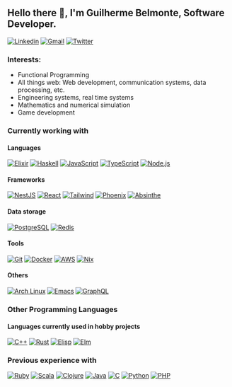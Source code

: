 ## Hello there 👋, I'm Guilherme Belmonte, Software Developer.

[![Linkedin](https://img.shields.io/badge/-LinkedIn-blue?style=flat&logo=Linkedin&logoColor=white)](https://www.linkedin.com/in/grbelmonte)
[![Gmail](https://img.shields.io/badge/-Gmail-c14438?style=flat&logo=Gmail&logoColor=white)](mailto:contact@belmonte.dev)
[![Twitter](https://img.shields.io/badge/-Twitter-1da1f2?style=flat&logo=Twitter&logoColor=white)](https://twitter.com/BelmonteDev)

### Interests:

- Functional Programming
- All things web: Web development, communication systems, data processing, etc.
- Engineering systems, real time systems
- Mathematics and numerical simulation
- Game development

### Currently working with

#### Languages

[![Elixir](https://img.shields.io/badge/-Elixir-4b275f?style=flat-square&logo=elixir&logoColor=ffffff)](https://elixir-lang.org/)
[![Haskell](https://img.shields.io/badge/-Haskell-5d4f85?style=flat-square&logo=haskell&logoColor=ffffff)](https://www.haskell.org/)
[![JavaScript](https://img.shields.io/badge/-JavaScript-000000?style=flat-square&logo=javascript&logoColor=f5da55)](https://developer.mozilla.org/en-US/docs/Web/JavaScript)
[![TypeScript](https://img.shields.io/badge/-TypeScript-3178c6?style=flat-square&logo=typescript&logoColor=ffffff)](https://www.typescriptlang.org/)
[![Node.js](https://img.shields.io/badge/-Node.js-339933?style=flat-square&logo=Node.js&logoColor=ffffff)](https://nodejs.org/en/)

#### Frameworks

[![NestJS](https://img.shields.io/badge/-NestJS-e0234e?style=flat-square&logo=nestjs&logoColor=ffffff)](https://nestjs.com/)
[![React](https://img.shields.io/badge/-React-61dafb?style=flat-square&logo=react&logoColor=ffffff)](https://reactjs.org/)
[![Tailwind](https://img.shields.io/badge/-Tailwind-38b2ac?style=flat-square&logo=tailwind%20css&logoColor=ffffff)](https://tailwindcss.com/)
[![Phoenix](https://img.shields.io/badge/-Phoenix-e97d23?style=flat-square)](https://www.phoenixframework.org/)
[![Absinthe](https://img.shields.io/badge/-Absinthe-298f4e?style=flat-square)](https://absinthe-graphql.org/)

#### Data storage

[![PostgreSQL](https://img.shields.io/badge/-PostgreSQL-336791?style=flat-square&logo=postgresql&logoColor=ffffff)](https://www.postgresql.org/)
[![Redis](https://img.shields.io/badge/-Redis-dc382d?style=flat-square&logo=redis&logoColor=ffffff)](https://redis.io/)

#### Tools

[![Git](https://img.shields.io/badge/-Git-f05032?style=flat-square&logo=git&logoColor=ffffff)](https://git-scm.com/)
[![Docker](https://img.shields.io/badge/-Docker-2496ed?style=flat-square&logo=docker&logoColor=ffffff)](https://www.docker.com/)
[![AWS](https://img.shields.io/badge/-AWS-232f3e?style=flat-square&logo=amazon%20aws&logoColor=ffffff)](https://aws.amazon.com/)
[![Nix](https://img.shields.io/badge/-Nix-5277c3?style=flat-square&logo=nixos&logoColor=ffffff)](https://nixos.wiki/)

#### Others

[![Arch Linux](https://img.shields.io/badge/-ArchLinux-1793d1?style=flat-square&logo=arch%20linux&logoColor=ffffff)](https://archlinux.org/)
[![Emacs](https://img.shields.io/badge/-Emacs-7f5ab6?style=flat-square&logo=gnu%20emacs&logoColor=ffffff)](https://www.gnu.org/software/emacs/)
[![GraphQL](https://img.shields.io/badge/-GraphQL-e10098?style=flat-square&logo=graphql&logoColor=ffffff)](https://graphql.org/)

### Other Programming Languages

#### Languages currently used in hobby projects
[![C++](https://img.shields.io/badge/-C++-00599c?style=flat-square&logo=C%2B%2B&logoColor=ffffff)](https://www.iso.org/standard/83626.html)
[![Rust](https://img.shields.io/badge/-Rust-000000?style=flat-square&logo=rust&logoColor=ffffff)](https://www.rust-lang.org/)
[![Elisp](https://img.shields.io/badge/-Elisp-7f5ab6?style=flat-square&logo=gnu%20emacs&logoColor=ffffff)](https://www.gnu.org/software/emacs/manual/html_node/elisp/index.html)
[![Elm](https://img.shields.io/badge/-Elm-1293d8?style=flat-square&logo=elm&logoColor=ffffff)](https://elm-lang.org/)

### Previous experience with

[![Ruby](https://img.shields.io/badge/-Ruby-cc342d?style=flat-square&logo=ruby&logoColor=ffffff)](https://www.ruby-lang.org/en/)
[![Scala](https://img.shields.io/badge/-Scala-dc322f?style=flat-square&logo=scala&logoColor=ffffff)](https://scala-lang.org/)
[![Clojure](https://img.shields.io/badge/-Clojure-5881D8?style=flat-square&logo=clojure&logoColor=ffffff)](https://clojure.org/)
[![Java](https://img.shields.io/badge/-Java-007396?style=flat-square&logo=java&logoColor=ffffff)](https://www.oracle.com/java/)
[![C](https://img.shields.io/badge/-C-a8b9cc?style=flat-square&logo=c&logoColor=ffffff)](https://www.iso.org/standard/74528.html)
[![Python](https://img.shields.io/badge/-Python-3776ab?style=flat-square&logo=python&logoColor=ffffff)](https://www.python.org/)
[![PHP](https://img.shields.io/badge/-PHP-777bb4?style=flat-square&logo=php&logoColor=ffffff)](https://www.php.net/)
